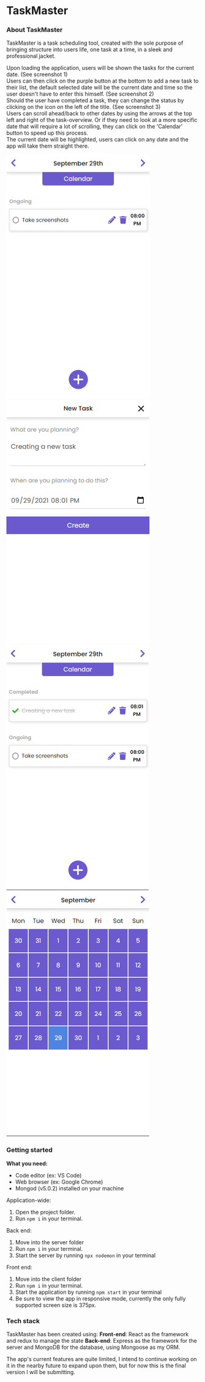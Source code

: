 # TaskMaster

### About TaskMaster

TaskMaster is a task scheduling tool, created with the sole purpose of bringing structure into users life, one task at a time, in a sleek and professional jacket.

Upon loading the application, users will be shown the tasks for the current date. (See screenshot 1)</br>
Users can then click on the purple button at the bottom to add a new task to their list, the default selected date will be the current date and time so the user doesn't have to enter this himself. (See screenshot 2)</br>
Should the user have completed a task, they can change the status by clicking on the icon on the left of the title. (See screenshot 3)</br>
Users can scroll ahead/back to other dates by using the arrows at the top left and right of the task-overview. Or if they need to look at a more specific date that will require a lot of scrolling, they can click on the 'Calendar' button to speed up this process.</br>
The current date will be highlighted, users can click on any date and the app will take them straight there.</br>


![Dashboard](./screenshots/Screenshot_1_TaskMaster.png)
![New Task](./screenshots/Screenshot_2_TaskMaster.png)
![Status Change](./screenshots/Screenshot_3_TaskMaster.png)
![Calendar](./screenshots/Screenshot_4_TaskMaster.png)</br>


### Getting started

**What you need:**

* Code editor (ex: VS Code)
* Web browser (ex: Google Chrome)
* Mongod (v5.0.2) installed on your machine


Application-wide:

1. Open the project folder.
2. Run `npm i` in your terminal.

Back end:

1. Move into the server folder
2. Run `npm i` in your terminal.
3. Start the server by running `npx nodemon` in your terminal

Front end:

1. Move into the client folder
2. Run `npm i` in your terminal.
3. Start the application by running `npm start` in your terminal
4. Be sure to view the app in responsive mode, currently the only fully supported screen size is 375px.


### Tech stack

TaskMaster has been created using:
**Front-end**: React as the framework and redux to manage the state
**Back-end**: Express as the framework for the server and MongoDB for the database, using Mongoose as my ORM.

The app's current features are quite limited, I intend to continue working on it in the nearby future to expand upon them, but for now this is the final version I will be submitting.

